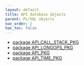 ```yaml
---
layout: default
title: API database objects
parent: PL/SQL objects
nav_order: 2
has_toc: false
---
```

- [package API_CALL_STACK_PKG](R__09.PACKAGE_SPEC.API_CALL_STACK_PKG.html)
- [package API_LONGOPS_PKG](R__09.PACKAGE_SPEC.API_LONGOPS_PKG.html)
- [package API_PKG](R__09.PACKAGE_SPEC.API_PKG.html)
- [package API_TIME_PKG](R__09.PACKAGE_SPEC.API_TIME_PKG.html)
